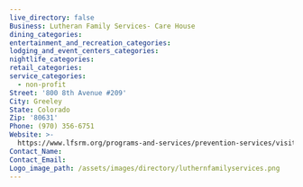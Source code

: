 ```yaml
---
live_directory: false
Business: Lutheran Family Services- Care House
dining_categories:
entertainment_and_recreation_categories:
lodging_and_event_centers_categories:
nightlife_categories:
retail_categories:
service_categories:
  - non-profit
Street: '800 8th Avenue #209'
City: Greeley
State: Colorado
Zip: '80631'
Phone: (970) 356-6751
Website: >-
  https://www.lfsrm.org/programs-and-services/prevention-services/visitation-safe-exchange/
Contact_Name:
Contact_Email:
Logo_image_path: /assets/images/directory/luthernfamilyservices.png
---
```


